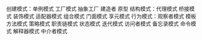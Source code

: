 创建模式：单例模式  工厂模式 抽象工厂 建造者 原型
结构模式：代理模式 桥接模式 装饰模式 适配器模式 组合模式 门面模式 享元模式
行为模式：观察者模式 模板方法模式 策略模式 职责链模式 状态模式 迭代模式 访问者模式 备忘录模式 命令模式 解释器模式 中介者模式